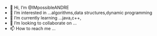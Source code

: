 - 👋 Hi, I’m @IMpossibleANDRE
- 👀 I’m interested in ...algorithms,data structures,dynamic programming
- 🌱 I’m currently learning ...java,c++,
- 💞️ I’m looking to collaborate on ...
- 📫 How to reach me ...

<!---
IMpossibleANDRE/IMpossibleANDRE is a ✨ special ✨ repository because its `README.md` (this file) appears on your GitHub profile.
You can click the Preview link to take a look at your changes.
--->
